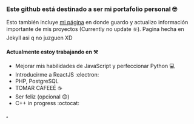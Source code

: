 ### Este github está destinado a ser mi portafolio personal 🤓

Esto también incluye [mi página](https://dieguinbombin.github.io/DieguinBombin/) en donde guardo y actualizo información importante de mis proyectos (Currently no update ☣️).
Pagina hecha en Jekyll asi q no juzguen XD

#### Actualmente estoy trabajando en ⚒️
- Mejorar mis habilidades de JavaScript y perfeccionar Python 💻
- Introducirme a ReactJS :electron:
- PHP, PostgreSQL
- TOMAR CAFEEÉ ☕
- Ser feliz (opcional 😊)
- C++ in progress :octocat:

[.](https://www.youtube.com/watch?v=Ma5hTmmmTbI)
